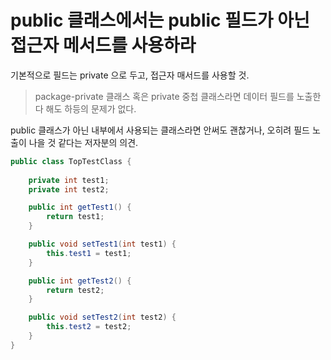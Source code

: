 # public 클래스에서는 public 필드가 아닌 접근자 메서드를 사용하라

기본적으로 필드는 private 으로 두고, 접근자 매서드를 사용할 것.

>package-private 클래스 혹은 private 중첩 클래스라면 데이터 필드를 노출한다 해도 하등의 문제가 없다.

public 클래스가 아닌 내부에서 사용되는 클래스라면 안써도 괜찮거나, 오히려 필드 노출이 나을 것 같다는 저자분의 의견.

``` java
public class TopTestClass {
    
    private int test1;
    private int test2;

    public int getTest1() {
        return test1;
    }

    public void setTest1(int test1) {
        this.test1 = test1;
    }

    public int getTest2() {
        return test2;
    }

    public void setTest2(int test2) {
        this.test2 = test2;
    }
}
```
